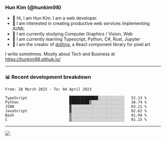 ### Hun Kim (@hunkim98)

- 👋 Hi, I am Hun Kim. I am a web developer. 
- 🤔 I am interested in creating productive web services implementing AI/ML
- 🔭 I am currently studying Computer Graphics / Vision, Web 
- 🌱 I am currently learning Typescript, Python, C#, Rust, Jupyter
- 🎨 I am the creator of [dotting](hunkim98.github.io/dotting), a React component library for pixel art

I write sometimes. Mostly about Tech and Business at https://hunkim98.github.io/

---
### 📊 Recent development breakdown
<!--START_SECTION:waka-->

```text
From: 28 March 2023 - To: 04 April 2023

TypeScript                   █████████████░░░░░░░░░░░░   52.13 %
Python                       █████████▒░░░░░░░░░░░░░░░   36.74 %
JSON                         ▓░░░░░░░░░░░░░░░░░░░░░░░░   03.21 %
JavaScript                   ▓░░░░░░░░░░░░░░░░░░░░░░░░   02.62 %
Bash                         ▒░░░░░░░░░░░░░░░░░░░░░░░░   01.94 %
C                            ▒░░░░░░░░░░░░░░░░░░░░░░░░   01.15 %
```

<!--END_SECTION:waka-->
---

<!-- <div align='center'> -->
  <img align="center" src="https://github-readme-stats.vercel.app/api?username=hunkim98&theme=dark&show_icons=true"/>
<!-- </div> -->
<!--
**hunkim98/hunkim98** is a ✨ _special_ ✨ repository because its `README.md` (this file) appears on your GitHub profile.

Here are some ideas to get you started:

- 🔭 I’m currently working on ...
- 🌱 I’m currently learning ...
- 👯 I’m looking to collaborate on ...
- 🤔 I’m looking for help with ...
- 💬 Ask me about ...
- 📫 How to reach me: ...
- 😄 Pronouns: ...
- ⚡ Fun fact: ...
-->
